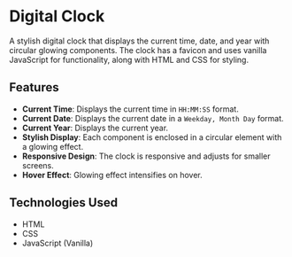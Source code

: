 # Digital Clock

A stylish digital clock that displays the current time, date, and year with circular glowing components. The clock has a favicon and uses vanilla JavaScript for functionality, along with HTML and CSS for styling.

## Features

- **Current Time**: Displays the current time in `HH:MM:SS` format.
- **Current Date**: Displays the current date in a `Weekday, Month Day` format.
- **Current Year**: Displays the current year.
- **Stylish Display**: Each component is enclosed in a circular element with a glowing effect.
- **Responsive Design**: The clock is responsive and adjusts for smaller screens.
- **Hover Effect**: Glowing effect intensifies on hover.

## Technologies Used

- HTML
- CSS
- JavaScript (Vanilla)

